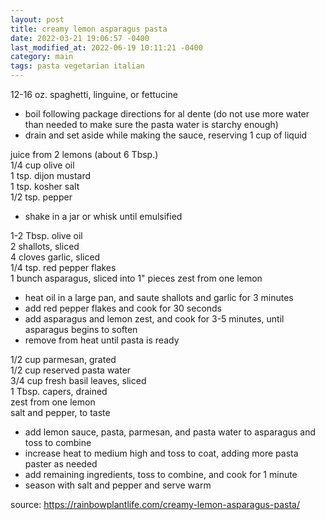 ```yaml
---
layout: post
title: creamy lemon asparagus pasta
date: 2022-03-21 19:06:57 -0400
last_modified_at: 2022-06-19 10:11:21 -0400
category: main
tags: pasta vegetarian italian
---
```


12-16 oz. spaghetti, linguine, or fettucine  
* boil following package directions for al dente (do not use more water than needed
  to make sure the pasta water is starchy enough)
* drain and set aside while making the sauce, reserving 1 cup of liquid

juice from 2 lemons (about 6 Tbsp.)  
1/4 cup olive oil  
1 tsp. dijon mustard  
1 tsp. kosher salt  
1/2 tsp. pepper  
* shake in a jar or whisk until emulsified

1-2 Tbsp. olive oil  
2 shallots, sliced  
4 cloves garlic, sliced  
1/4 tsp. red pepper flakes  
1 bunch asparagus, sliced into 1" pieces
zest from one lemon  
* heat oil in a large pan, and saute shallots and garlic for 3 minutes
* add red pepper flakes and cook for 30 seconds
* add asparagus and lemon zest, and cook for 3-5 minutes, until asparagus begins to
  soften
* remove from heat until pasta is ready

1/2 cup parmesan, grated  
1/2 cup reserved pasta water  
3/4 cup fresh basil leaves, sliced  
1 Tbsp. capers, drained  
zest from one lemon  
salt and pepper, to taste
* add lemon sauce, pasta, parmesan, and pasta water to asparagus and toss to combine
* increase heat to medium high and toss to coat, adding more pasta paster as needed
* add remaining ingredients, toss to combine, and cook for 1 minute
* season with salt and pepper and serve warm

source: <https://rainbowplantlife.com/creamy-lemon-asparagus-pasta/>
